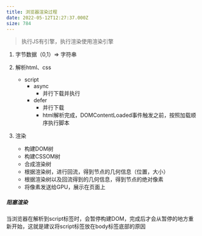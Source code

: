 ```yaml
---
title: 浏览器渲染过程
date: 2022-05-12T12:27:37.000Z
size: 784
---
```

> 执行JS有引擎，执行渲染使用渲染引擎

1. 字节数据（0,1）=>  字符串
2. 解析html、css
   - script
     - async
       - 并行下载并执行
     - defer
       - 并行下载
       - html解析完成，DOMContentLoaded事件触发之前，按照加载顺序执行脚本

3. 渲染
   - 构建DOM树
   - 构建CSSOM树
   - 合成渲染树
   - 根据渲染树，进行回流，得到节点的几何信息（位置，大小）
   - 根据渲染树以及回流得到的几何信息，得到节点的绝对像素
   - 将像素发送给GPU，展示在页面上


##### 阻塞渲染

当浏览器在解析到script标签时，会暂停构建DOM，完成后才会从暂停的地方重新开始，这就是建议将script标签放在body标签底部的原因

